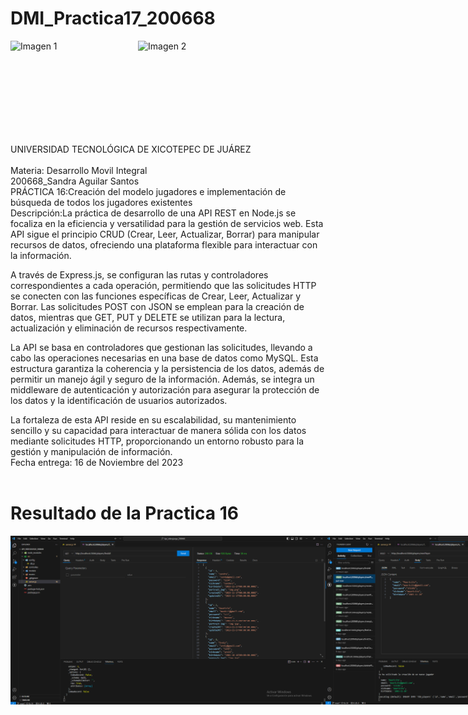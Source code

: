 # DMI_Practica17_200668
<div style="display: flex; justify-content: space-between;">
    <img align="left" src="[logos/LOGO TIC.png](https://github.com/Sanders2616/DMI_Practica16_200668/blob/27d5005f48d746c6df7b8ffe5a3d0b4dedbe6e6f/logos/LOGO%20TIC.png)?raw=true" alt="Imagen 1" width="200"; />
    <img align="right" src="logos/LOGO UTXJ 2019.png?raw=true" alt="Imagen 2" width="300" height="80" />
</div><br><br><br><br><br>
UNIVERSIDAD TECNOLÓGICA DE XICOTEPEC DE JUÁREZ <br><br>
Materia: Desarrollo Movil Integral <br>
200668_Sandra Aguilar Santos<br>
PRÁCTICA 16:Creación del modelo jugadores e implementación de búsqueda de todos los jugadores existentes<br>
Descripción:La práctica de desarrollo de una API REST en Node.js se focaliza en la eficiencia y versatilidad para la gestión de servicios web. Esta API sigue el principio CRUD (Crear, Leer, Actualizar, Borrar) para manipular recursos de datos, ofreciendo una plataforma flexible para interactuar con la información.

A través de Express.js, se configuran las rutas y controladores correspondientes a cada operación, permitiendo que las solicitudes HTTP se conecten con las funciones específicas de Crear, Leer, Actualizar y Borrar. Las solicitudes POST con JSON se emplean para la creación de datos, mientras que GET, PUT y DELETE se utilizan para la lectura, actualización y eliminación de recursos respectivamente.

La API se basa en controladores que gestionan las solicitudes, llevando a cabo las operaciones necesarias en una base de datos como MySQL. Esta estructura garantiza la coherencia y la persistencia de los datos, además de permitir un manejo ágil y seguro de la información. Además, se integra un middleware de autenticación y autorización para asegurar la protección de los datos y la identificación de usuarios autorizados.

La fortaleza de esta API reside en su escalabilidad, su mantenimiento sencillo y su capacidad para interactuar de manera sólida con los datos mediante solicitudes HTTP, proporcionando un entorno robusto para la gestión y manipulación de información. <br>
Fecha entrega: 16 de Noviembre del 2023 <br> <br>

# Resultado de la Practica 16

<div style="display: flex; justify-content:">
 <img align="left" src="img/1.png?raw=true" alt="Imagen 1" width="800";/>
 <img align="left" src="img/2.png?raw=true" alt="Imagen 1" width="800";/>
 <img align="left" src="img/3.png?raw=true" alt="Imagen 1" width="800";/>
 <img align="left" src="img/4.png?raw=true" alt="Imagen 1" width="800";/>
 <img align="left" src="img/5.png?raw=true" alt="Imagen 1" width="800";/>
 <img align="left" src="img/6.png?raw=true" alt="Imagen 1" width="800";/>



</div>
